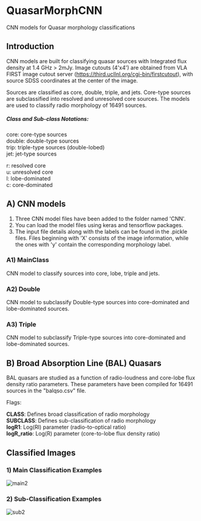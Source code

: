 # QuasarMorphCNN
CNN models for Quasar morphology classifications


## Introduction
CNN models are built for classifying quasar sources with Integrated flux density at 1.4 GHz > 2mJy. Image cutouts (4'x4') are obtained from VLA FIRST image cutout server (https://third.ucllnl.org/cgi-bin/firstcutout), with source SDSS coordinates at the center of the image. 

Sources are classified as core, double, triple, and jets. Core-type sources are subclassified into resolved and unresolved core sources. The models are used to classify radio morphology of 16491 sources.

##### Class and Sub-class Notations:<br/>
core: core-type sources<br/>
double: double-type sources<br/>
trip: triple-type sources (double-lobed)<br/>
jet: jet-type sources<br/>

r: resolved core<br/>
u: unresolved core<br/>
l: lobe-dominated <br/>
c: core-dominated<br/>

## A) CNN models<br/>
1. Three CNN model files have been added to the folder named 'CNN'.<br/>
2. You can load the model files using keras and tensorflow packages.<br/>
3. The input file details along with the labels can be found in the .pickle files. Files beginning with 'X' consists of the image information, while the ones with 'y' contain the corresponding morphology label.<br/>

### A1) MainClass<br/>
CNN model to classify sources into core, lobe, triple and jets. <br/>
### A2) Double<br/>
CNN model to subclassify Double-type sources into core-dominated and lobe-dominated sources.<br/>
### A3) Triple<br/>
CNN model to subclassify Triple-type sources into core-dominated and lobe-dominated sources.<br/>


## B) Broad Absorption Line (BAL) Quasars <br/>
BAL quasars are studied as a function of radio-loudness and core-lobe flux density ratio parameters. These parameters have been compiled for 16491 sources in the "balqso.csv" file.<br/>



Flags:<br/>

<b>CLASS</b>: Defines broad classification of radio morphology<br/>
<b>SUBCLASS</b>: Defines sub-classification of radio morphology<br/>
<b>logR1</b>: Log(RI) parameter (radio-to-optical ratio)<br/>
<b>logR_ratio</b>: Log(R) parameter (core-to-lobe flux density ratio)<br/>


## Classified Images

### 1) Main Classification Examples
![main2](https://user-images.githubusercontent.com/78647966/139008403-abd8c16c-3018-49e9-914b-9a90705780a1.jpg)

### 2) Sub-Classification Examples
![sub2](https://user-images.githubusercontent.com/78647966/139010395-61977376-973a-41d9-9ee3-21cf1ba126e6.jpg)

